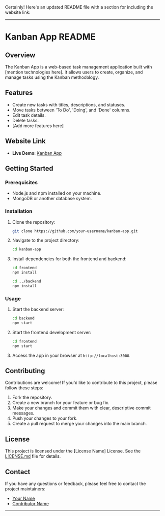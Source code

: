 Certainly! Here's an updated README file with a section for including the website link:

---

# Kanban App README

## Overview

The Kanban App is a web-based task management application built with [mention technologies here]. It allows users to create, organize, and manage tasks using the Kanban methodology.

## Features

- Create new tasks with titles, descriptions, and statuses.
- Move tasks between 'To Do', 'Doing', and 'Done' columns.
- Edit task details.
- Delete tasks.
- [Add more features here]

## Website Link

- **Live Demo**: [Kanban App](https://6506898025bea304979fd7d5--nishantkanban.netlify.app/)

## Getting Started

### Prerequisites

- Node.js and npm installed on your machine.
- MongoDB or another database system.

### Installation

1. Clone the repository:

   ```bash
   git clone https://github.com/your-username/kanban-app.git
   ```

2. Navigate to the project directory:

   ```bash
   cd kanban-app
   ```

3. Install dependencies for both the frontend and backend:

   ```bash
   cd frontend
   npm install

   cd ../backend
   npm install
   ```

### Usage

1. Start the backend server:

   ```bash
   cd backend
   npm start
   ```

2. Start the frontend development server:

   ```bash
   cd frontend
   npm start
   ```

3. Access the app in your browser at `http://localhost:3000`.

## Contributing

Contributions are welcome! If you'd like to contribute to this project, please follow these steps:

1. Fork the repository.
2. Create a new branch for your feature or bug fix.
3. Make your changes and commit them with clear, descriptive commit messages.
4. Push your changes to your fork.
5. Create a pull request to merge your changes into the main branch.

## License

This project is licensed under the [License Name] License. See the [LICENSE.md](/LICENSE.md) file for details.

## Contact

If you have any questions or feedback, please feel free to contact the project maintainers:

- [Your Name](mailto:your.email@example.com)
- [Contributor Name](mailto:contributor.email@example.com)

---
